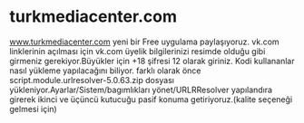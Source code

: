 # turkmediacenter.com
www.turkmediacenter.com
yeni bir Free uygulama paylaşıyoruz.
vk.com linklerinin açılması için vk.com üyelik bilgilerinizi
resimde olduğu gibi girmeniz gerekiyor.Büyükler için
+18 şifresi 12 olarak giriniz.
Kodi kullananlar nasıl yükleme yapılacağını biliyor.
farklı olarak önce script.module.urlresolver-5.0.63.zip
dosyası yükleniyor.Ayarlar/Sistem/bagımlıkları yönet/URLRResolver
 yapılandıra girerek ikinci ve üçüncü kutucuğu pasif konuma
getiriyoruz.(kalite seçeneği gelmesi için)
